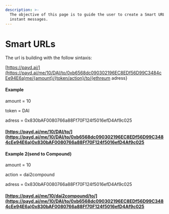 ```yaml
---
description: >-
  The objective of this page is to guide the user to create a Smart URL for
  instant messages.
---
```


# Smart URLs

The url is building with the follow sintaxis:

[https://payd.ai/](https://payd.ai/me/10/DAI/to/0xb6568dc090302196EC8EDf56D99C3484cEe94E6a)me/{amount}/{token/action}/to/{ethreum adress}

#### Example

amount = 10

token = DAI

adress = 0x830bAF0080766a88Ff70F124f5016efD4Af9c025

#### [https://payd.ai/me/10/DAI/to/](https://payd.ai/me/10/DAI/to/0xb6568dc090302196EC8EDf56D99C3484cEe94E6a)0x830bAF0080766a88Ff70F124f5016efD4Af9c025

#### Example 2\(send to Compound\)

amount = 10

action = dai2compound

adress = 0x830bAF0080766a88Ff70F124f5016efD4Af9c025

#### [https://payd.ai/me/10/dai2compound/to/](https://payd.ai/me/10/DAI/to/0xb6568dc090302196EC8EDf56D99C3484cEe94E6a)0x830bAF0080766a88Ff70F124f5016efD4Af9c025

